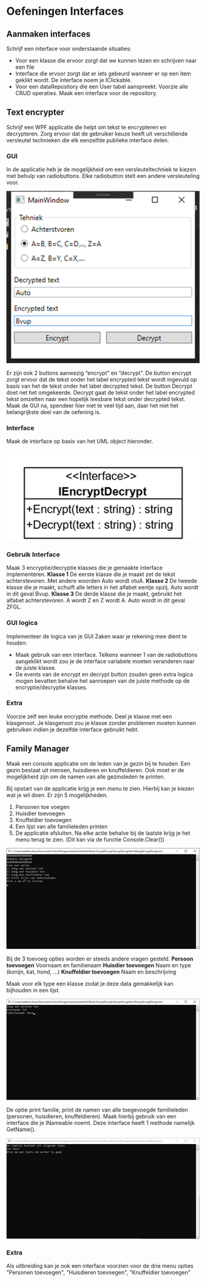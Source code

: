 # Oefeningen Interfaces
## Aanmaken interfaces
Schrijf een interface voor onderstaande situaties:
* Voor een klasse die ervoor zorgt dat we kunnen lezen en schrijven naar een file
* Interface die ervoor zorgt dat er iets gebeurd wanneer er op een item geklikt wordt. De interface noem je IClickable.
* Voor een dataRepository die een User tabel aanspreekt. Voorzie alle CRUD operaties. Maak een interface voor de repository.

## Text encrypter

Schrijf een WPF applicatie die helpt om tekst te encrypteren en decrypteren. Zorg ervoor dat de gebruiker keuze heeft uit verschillende versleutel technieken die elk eenzelfde publieke interface delen. 

### GUI

In de applicatie heb je de mogelijkheid om een versleuteltechniek te kiezen met behulp van radiobuttons. 
Elke radiobutton stelt een andere versleuteling voor. 

![](images/encrypter1.png)

Er zijn ook 2 buttons aanwezig “encrypt” en “decrypt”.
De button encrypt zorgt ervoor dat de tekst onder het label encrypted tekst wordt ingevuld op basis van het de tekst onder het label decrypted tekst. 
De button Decrypt doet net het omgekeerde. 
Decrypt gaat de tekst onder het label encrypted tekst omzetten naar een hopelijk leesbare tekst onder decrypted tekst.
Maak de GUI na, spendeer hier niet te veel tijd aan, daar het niet het belangrijkste deel van de oefening is. 

### Interface

Maak de interface op basis van het UML object hieronder.

![](images/encrypter2.png)

### Gebruik Interface

Maak 3 encryptie/decryptie klasses die je gemaakte interface implementeren.
**Klasse 1**
De eerste klasse die je maakt zet de tekst achterstevoren. Met andere woorden Auto wordt otuA.
**Klasse 2**
De tweede klasse die je maakt, schuift alle letters in het alfabet eentje opzij. Auto wordt in dit geval Bvup.
**Klasse 3**
De derde klasse die je maakt, gebruikt het alfabet achterstevoren. A wordt Z en Z wordt A. Auto wordt in dit geval ZFGL.

### GUI logica

Implementeer de logica van je GUI
Zaken waar je rekening mee dient te houden:
*	Maak gebruik van een interface. Telkens wanneer 1 van de radiobuttons aangeklikt wordt zou je de interface variabele moeten veranderen naar de juiste klasse.
*	De events van de encrypt en decrypt button zouden geen extra logica mogen bevatten behalve het aanroepen van de juiste methode op de encryptie/decryptie klasses.

### Extra
Voorzie zelf een leuke encryptie methode. Deel je klasse met een klasgenoot. Je klasgenoot  zou je klasse zonder problemen moeten kunnen gebruiken indien je dezelfde interface gebruikt hebt.

## Family Manager

Maak een console applicatie om de leden van je gezin bij te houden. 
Een gezin bestaat uit mensen, huisdieren en knuffeldieren. 
Ook moet er de mogelijkheid zijn om de namen van alle gezinsleden te printen.

Bij opstart van de applicatie krijg je een menu te zien. Hierbij kan je kiezen wat je wil doen. Er zijn 5 mogelijkheden.
1. Personen toe voegen
2. Huisdier toevoegen
3. Knuffeldier toevoegen
4. Een lijst van alle familieleden printen
5. De applicatie afsluiten.
Na elke actie behalve bij de laatste krijg je het menu terug te zien. (Dit kan via de functie Console.Clear())

![](images/famManager1.png)

Bij de 3 toevoeg opties worden er steeds andere vragen gesteld.
**Persoon toevoegen**
Voornaam en familienaam
**Huisdier toevoegen**
Naam en type (konijn, kat, hond, …)
**Knuffeldier toevoegen**
Naam en beschrijving

Maak voor elk type een klasse zodat je deze data gemakkelijk kan bijhouden in een lijst.

![](images/famManager2.png)

De optie print familie, print de namen van alle toegevoegde familieleden (personen, huisdieren, knuffeldieren). 
Maak hierbij gebruik van een interface die je INameable noemt.
Deze interface heeft 1 methode namelijk GetName().

![](images/famManager3.png)

### Extra
Als uitbreiding kan je ook een interface voorzien voor de drie menu opties "Personen toevoegen", "Huisdieren toevoegen", "Knuffeldier toevoegen"

